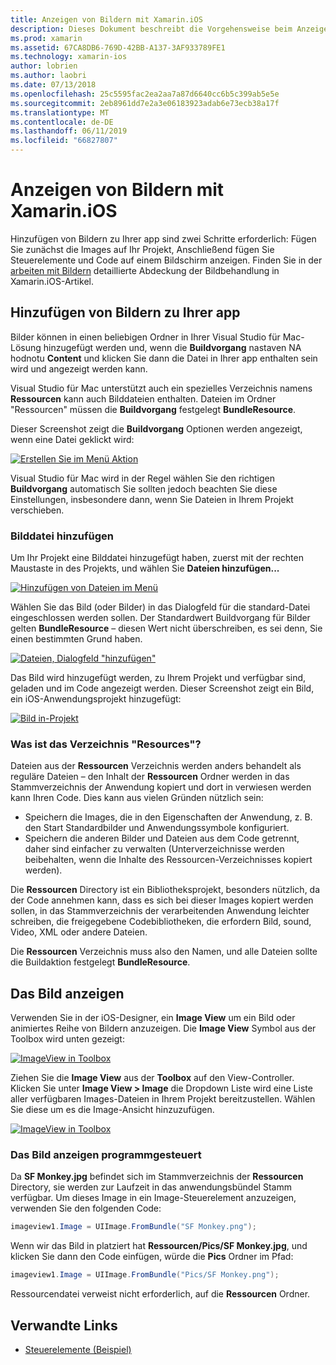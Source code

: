 ```yaml
---
title: Anzeigen von Bildern mit Xamarin.iOS
description: Dieses Dokument beschreibt die Vorgehensweise beim Anzeigen von Bildern in Xamarin.iOS. Hinzufügen von Bildern zu einer app wird hierin, entweder programmgesteuert oder über das iOS-Designer.
ms.prod: xamarin
ms.assetid: 67CA8DB6-769D-42BB-A137-3AF933789FE1
ms.technology: xamarin-ios
author: lobrien
ms.author: laobri
ms.date: 07/13/2018
ms.openlocfilehash: 25c5595fac2ea2aa7a87d6640cc6b5c399ab5e5e
ms.sourcegitcommit: 2eb8961dd7e2a3e06183923adab6e73ecb38a17f
ms.translationtype: MT
ms.contentlocale: de-DE
ms.lasthandoff: 06/11/2019
ms.locfileid: "66827807"
---
```

# <a name="displaying-images-with-xamarinios"></a>Anzeigen von Bildern mit Xamarin.iOS

Hinzufügen von Bildern zu Ihrer app sind zwei Schritte erforderlich: Fügen Sie zunächst die Images auf Ihr Projekt, Anschließend fügen Sie Steuerelemente und Code auf einem Bildschirm anzeigen. Finden Sie in der [arbeiten mit Bildern](~/ios/app-fundamentals/images-icons/index.md) detaillierte Abdeckung der Bildbehandlung in Xamarin.iOS-Artikel.

## <a name="adding-images-to-your-app"></a>Hinzufügen von Bildern zu Ihrer app

Bilder können in einen beliebigen Ordner in Ihrer Visual Studio für Mac-Lösung hinzugefügt werden und, wenn die **Buildvorgang** nastaven NA hodnotu **Content** und klicken Sie dann die Datei in Ihrer app enthalten sein wird und angezeigt werden kann.

Visual Studio für Mac unterstützt auch ein spezielles Verzeichnis namens **Ressourcen** kann auch Bilddateien enthalten. Dateien im Ordner "Ressourcen" müssen die **Buildvorgang** festgelegt **BundleResource**.

Dieser Screenshot zeigt die **Buildvorgang** Optionen werden angezeigt, wenn eine Datei geklickt wird:

 [![](image-images/image30a.png "Erstellen Sie im Menü Aktion")](image-images/image30a.png#lightbox)

Visual Studio für Mac wird in der Regel wählen Sie den richtigen **Buildvorgang** automatisch Sie sollten jedoch beachten Sie diese Einstellungen, insbesondere dann, wenn Sie Dateien in Ihrem Projekt verschieben.

### <a name="adding-an-image-file"></a>Bilddatei hinzufügen

Um Ihr Projekt eine Bilddatei hinzugefügt haben, zuerst mit der rechten Maustaste in des Projekts, und wählen Sie **Dateien hinzufügen...**

 [![](image-images/image31a.png "Hinzufügen von Dateien im Menü")](image-images/image31a.png#lightbox)

Wählen Sie das Bild (oder Bilder) in das Dialogfeld für die standard-Datei eingeschlossen werden sollen. Der Standardwert Buildvorgang für Bilder gelten **BundleResource** – diesen Wert nicht überschreiben, es sei denn, Sie einen bestimmten Grund haben.

 [![](image-images/image32a.png "Dateien, Dialogfeld \"hinzufügen\"")](image-images/image32a.png#lightbox)

Das Bild wird hinzugefügt werden, zu Ihrem Projekt und verfügbar sind, geladen und im Code angezeigt werden. Dieser Screenshot zeigt ein Bild, ein iOS-Anwendungsprojekt hinzugefügt:

 [![](image-images/image33a.png "Bild in-Projekt")](image-images/image33a.png#lightbox)

### <a name="what-is-the-resources-directory"></a>Was ist das Verzeichnis "Resources"?

Dateien aus der **Ressourcen** Verzeichnis werden anders behandelt als reguläre Dateien – den Inhalt der **Ressourcen** Ordner werden in das Stammverzeichnis der Anwendung kopiert und dort in verwiesen werden kann Ihren Code. Dies kann aus vielen Gründen nützlich sein:

-  Speichern die Images, die in den Eigenschaften der Anwendung, z. B. den Start Standardbilder und Anwendungssymbole konfiguriert.
-  Speichern die anderen Bilder und Dateien aus dem Code getrennt, daher sind einfacher zu verwalten (Unterverzeichnisse werden beibehalten, wenn die Inhalte des Ressourcen-Verzeichnisses kopiert werden).


Die **Ressourcen** Directory ist ein Bibliotheksprojekt, besonders nützlich, da der Code annehmen kann, dass es sich bei dieser Images kopiert werden sollen, in das Stammverzeichnis der verarbeitenden Anwendung leichter schreiben, die freigegebene Codebibliotheken, die erfordern Bild, sound, Video, XML oder andere Dateien.

Die **Ressourcen** Verzeichnis muss also den Namen, und alle Dateien sollte die Buildaktion festgelegt **BundleResource**.

## <a name="displaying-the-image"></a>Das Bild anzeigen

Verwenden Sie in der iOS-Designer, ein **Image View** um ein Bild oder animiertes Reihe von Bildern anzuzeigen. Die **Image View** Symbol aus der Toolbox wird unten gezeigt:

 [![](image-images/image35a.png "ImageView in Toolbox")](image-images/image35.png#lightbox)

Ziehen Sie die **Image View** aus der **Toolbox** auf den View-Controller. Klicken Sie unter **Image View > Image** die Dropdown Liste wird eine Liste aller verfügbaren Images-Dateien in Ihrem Projekt bereitzustellen. Wählen Sie diese um es die Image-Ansicht hinzuzufügen.

 [![](image-images/image36a.png "ImageView in Toolbox")](image-images/image36.png#lightbox)

### <a name="displaying-the-image-programmatically"></a>Das Bild anzeigen programmgesteuert

Da **SF Monkey.jpg** befindet sich im Stammverzeichnis der **Ressourcen** Directory, sie werden zur Laufzeit in das anwendungsbündel Stamm verfügbar. Um dieses Image in ein Image-Steuerelement anzuzeigen, verwenden Sie den folgenden Code:

```csharp
imageview1.Image = UIImage.FromBundle("SF Monkey.png");
```

Wenn wir das Bild in platziert hat **Ressourcen/Pics/SF Monkey.jpg**, und klicken Sie dann den Code einfügen, würde die **Pics** Ordner im Pfad:

```csharp
imageview1.Image = UIImage.FromBundle("Pics/SF Monkey.png");
```

Ressourcendatei verweist nicht erforderlich, auf die **Ressourcen** Ordner.

## <a name="related-links"></a>Verwandte Links

- [Steuerelemente (Beispiel)](https://developer.xamarin.com/samples/monotouch/Controls/)
